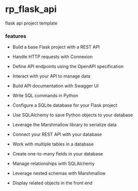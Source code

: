 # rp_flask_api
flask api project template

### features

* Build a base Flask project with a REST API
* Handle HTTP requests with Connexion
* Define API endpoints using the OpenAPI specification
* Interact with your API to manage data
* Build API documentation with Swagger UI

* Write SQL commands in Python
* Configure a SQLite database for your Flask project
* Use SQLAlchemy to save Python objects to your database
* Leverage the Marshmallow library to serialize data
* Connect your REST API with your database

* Work with multiple tables in a database
* Create one-to-many fields in your database
* Manage relationships with SQLAlchemy
* Leverage nested schemas with Marshmallow
* Display related objects in the front end

